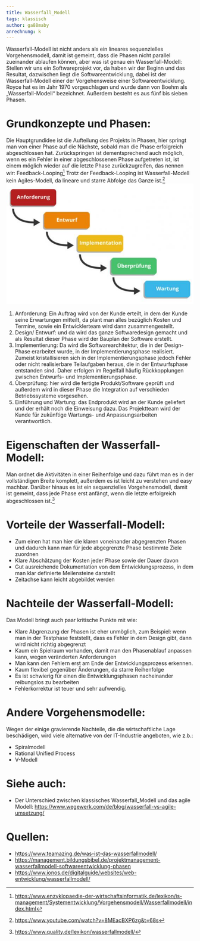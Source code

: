 ```yaml
---
title: Wasserfall_Modell
tags: klassisch
author: ga88maby
anrechnung: k
---
```


Wasserfall-Modell ist nicht anders als ein lineares sequenzielles Vorgehensmodell, damit ist gemeint, dass die Phasen nicht parallel zueinander ablaufen können, aber was ist genau ein Wasserfall-Modell: Stellen wir uns ein Softwareprojekt vor, da haben wir der Beginn und das Resultat, dazwischen liegt die Softwareentwicklung, dabei ist der Wasserfall-Modell einer der Vorgehensweise einer Softwareentwicklung. Royce hat es im Jahr 1970 vorgeschlagen und wurde dann von Boehm als „Wasserfall-Modell“ bezeichnet. Außerdem besteht es aus fünf bis sieben Phasen.


# Grundkonzepte und Phasen: 

Die Hauptgrundidee ist die Aufteilung des Projekts in Phasen, hier springt man von einer Phase auf die Nächste, sobald man die Phase erfolgreich abgeschlossen hat. Zurückspringen ist dementsprechend auch möglich, wenn es ein Fehler in einer abgeschlossenen Phase aufgetreten ist, ist einem möglich wieder auf die letzte Phase zurückzugreifen, das nennen wir: Feedback-Looping[^1]
Trotz der Feedback-Looping ist Wasserfall-Modell kein Agiles-Modell, da lineare und starre Abfolge das Ganze ist.[^2]
![Beispielabbildung](Wasserfall_Modell/Phasen.jpg)


1.  Anforderung:
Ein Auftrag wird von der Kunde erteilt, in dem der Kunde seine Erwartungen mitteilt, da plant man alles bezüglich Kosten und Termine, sowie ein Entwicklerteam wird dann zusammengestellt.
2. Design/ Entwurf:
und da wird das ganze Softwaredesign gemacht und als Resultat dieser Phase wird der Bauplan der Software erstellt.
3. Implementierung:
Da wird die Softwarearchitektur, die in der Design-Phase erarbeitet wurde, in der Implementierungsphase realisiert. Zumeist kristallisieren sich in der Implementierungsphase jedoch Fehler oder nicht realisierbare Teilaufgaben heraus, die in der Entwurfsphase entstanden sind. Daher erfolgen im Regelfall häufig Rückkopplungen zwischen Entwurfs- und Implementierungsphase.
4. Überprüfung:
hier wird die fertigte Produkt/Software geprüft und außerdem wird in dieser Phase die Integration auf verschieden Betriebssysteme vorgesehen. 
5. Einführung und Wartung: 
das Endprodukt wird an der Kunde geliefert und der erhält noch die Einweisung dazu. Das Projektteam wird der Kunde für zukünftige Wartungs- und Anpassungsarbeiten verantwortlich.

# Eigenschaften der Wasserfall-Modell:
Man ordnet die Aktivitäten in einer Reihenfolge und dazu führt man es in der vollständigen Breite komplett, außerdem es ist leicht zu verstehen und easy machbar. Darüber hinaus es ist ein sequenzielles Vorgehensmodell, damit ist gemeint, dass jede Phase erst anfängt, wenn die letzte erfolgreich abgeschlossen ist.[^3]


# Vorteile der Wasserfall-Modell:

* Zum einen hat man hier die klaren voneinander abgegrenzten Phasen und dadurch kann man für jede abgegrenzte Phase bestimmte Ziele zuordnen
* Klare Abschätzung der Kosten jeder Phase sowie der Dauer davon
* Gut ausreichende Dokumentation von dem Entwicklungsprozess, in dem man klar definierte Meilensteine darstellt
* Zeitachse kann leicht abgebildet werden  


# Nachteile der Wasserfall-Modell:
Das Modell bringt auch paar kritische Punkte mit wie:
* Klare Abgrenzung der Phasen ist eher unmöglich, zum Beispiel: wenn man in der Testphase feststellt, dass es Fehler in dem Design gibt, dann wird nicht richtig abgegrenzt
* Kaum ein Spielraum vorhanden, damit man den Phasenablauf anpassen kann, wegen veränderten Anforderungen
* Man kann den Fehlern erst am Ende der Entwicklungsprozess erkennen.
* Kaum flexibel gegenüber Änderungen, da starre Reihenfolge 
* Es ist schwierig für einen die Entwicklungsphasen nacheinander reibungslos zu bearbeiten
* Fehlerkorrektur ist teuer und sehr aufwendig.


# Andere Vorgehensmodelle:
  Wegen der einige gravierende Nachteile, die die wirtschaftliche Lage beschädigen, wird viele alternative von der IT-Industrie angeboten, wie z.b.:
*	Spiralmodell
*	Rational Unified Process
*	V-Modell



# Siehe auch:

* Der Unterschied zwischen klassisches Wasserfall_Modell und das agile Modell:
  https://www.wegewerk.com/de/blog/wasserfall-vs-agile-umsetzung/

# Quellen:

[^1]:https://www.enzyklopaedie-der-wirtschaftsinformatik.de/lexikon/is-management/Systementwicklung/Vorgehensmodell/Wasserfallmodell/index.html
[^2]:https://www.youtube.com/watch?v=8MEacBXP6zg&t=68s
[^3]:https://www.quality.de/lexikon/wasserfallmodell/   
* https://www.teamazing.de/was-ist-das-wasserfallmodell/
* https://management.bildungsbibel.de/projektmanagement-wasserfallmodell-softwareentwicklung-phasen
* https://www.ionos.de/digitalguide/websites/web-entwicklung/wasserfallmodell/

